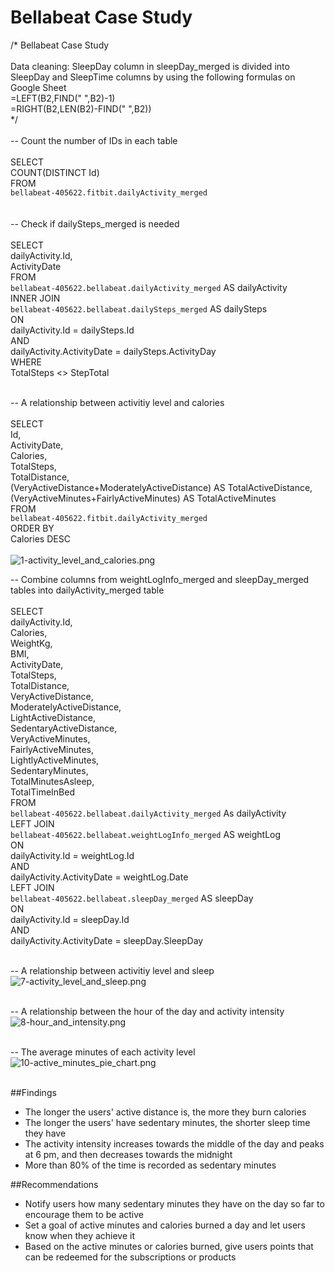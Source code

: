 # Bellabeat Case Study

/*
Bellabeat Case Study<br>
<br>
Data cleaning: SleepDay column in sleepDay_merged is divided into SleepDay and SleepTime columns by using the following formulas on Google Sheet<br>
  =LEFT(B2,FIND(" ",B2)-1)<br>
  =RIGHT(B2,LEN(B2)-FIND(" ",B2))<br>
*/<br>
<br>
-- Count the number of IDs in each table<br>
<br>
SELECT<br>
COUNT(DISTINCT Id)<br>
FROM<br>
`bellabeat-405622.fitbit.dailyActivity_merged`<br>
<br>
<br>
-- Check if dailySteps_merged is needed<br>
<br>
SELECT<br>
dailyActivity.Id,<br>
ActivityDate<br>
FROM<br>
`bellabeat-405622.bellabeat.dailyActivity_merged` AS dailyActivity<br>
INNER JOIN<br>
`bellabeat-405622.bellabeat.dailySteps_merged` AS dailySteps<br>
ON<br>
dailyActivity.Id = dailySteps.Id<br>
AND<br>
dailyActivity.ActivityDate = dailySteps.ActivityDay<br>
WHERE<br>
TotalSteps <> StepTotal<br>
<br>

-- A relationship between activitiy level and calories<br>
<br>
SELECT<br>
  Id,<br>
  ActivityDate,<br>
  Calories,<br>
  TotalSteps,<br>
  TotalDistance,<br>
  (VeryActiveDistance+ModeratelyActiveDistance) AS TotalActiveDistance,<br>
  (VeryActiveMinutes+FairlyActiveMinutes) AS TotalActiveMinutes<br>
FROM<br>
  `bellabeat-405622.fitbit.dailyActivity_merged`<br>
ORDER BY<br>
  Calories DESC<br>
<br>
![1-activity_level_and_calories.png](attachment:1-activity_level_and_calories.png)
<br>

-- Combine columns from weightLogInfo_merged and sleepDay_merged tables into dailyActivity_merged table<br>
<br>
SELECT<br>
  dailyActivity.Id,<br>
  Calories,<br>
  WeightKg,<br>
  BMI,<br>
  ActivityDate,<br>
  TotalSteps,<br>
  TotalDistance,<br>
  VeryActiveDistance,<br>
  ModeratelyActiveDistance,<br>
  LightActiveDistance,<br>
  SedentaryActiveDistance,<br>
  VeryActiveMinutes,<br>
  FairlyActiveMinutes,<br>
  LightlyActiveMinutes,<br>
  SedentaryMinutes,<br>
  TotalMinutesAsleep,<br>
  TotalTimeInBed<br>
FROM<br>
  `bellabeat-405622.bellabeat.dailyActivity_merged` As dailyActivity<br>
LEFT JOIN<br>
  `bellabeat-405622.bellabeat.weightLogInfo_merged` AS weightLog<br>
  ON<br>
    dailyActivity.Id = weightLog.Id<br>
    AND<br>
    dailyActivity.ActivityDate = weightLog.Date<br>
LEFT JOIN<br>
   `bellabeat-405622.bellabeat.sleepDay_merged` AS sleepDay<br>
ON<br>
    dailyActivity.Id = sleepDay.Id<br>
    AND<br>
    dailyActivity.ActivityDate = sleepDay.SleepDay<br>
<br>

-- A relationship between activitiy level and sleep<br>
![7-activity_level_and_sleep.png](attachment:7-activity_level_and_sleep.png)<br>
<br>

-- A relationship between the hour of the day and activity intensity<br>
![8-hour_and_intensity.png](attachment:8-hour_and_intensity.png)<br>
<br>

-- The average minutes of each activity level<br>
![10-active_minutes_pie_chart.png](attachment:10-active_minutes_pie_chart.png)<br>
<br>

##Findings
- The longer the users' active distance is, the more they burn calories
- The longer the users' have sedentary minutes, the shorter sleep time they have
- The activity intensity increases towards the middle of the day and peaks at 6 pm, and then decreases towards the midnight
- More than 80% of the time is recorded as sedentary minutes


##Recommendations
- Notify users how many sedentary minutes they have on the day so far to encourage them to be active
- Set a goal of active minutes and calories burned a day and let users know when they achieve it
- Based on the active minutes or calories burned, give users points that can be redeemed for the subscriptions or products
